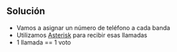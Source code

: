 ## Solución

* Vamos a asignar un número de teléfono a cada banda
* Utilizamos [Asterisk](https://github.com/asterisk) para recibir esas llamadas
* 1 llamada == 1 voto

